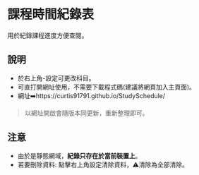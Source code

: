 # 課程時間紀錄表
用於紀錄課程進度方便查閱。
## 說明
- 於右上角-設定可更改科目。
- 可直打開網址使用，不需要下載程式碼(建議將網頁加入主頁面)。
- 網址➡️https://curtis91791.github.io/StudySchedule/
>以網址開啟會隨版本同更新，重新整理即可。
## 注意
- 由於是靜態網域，**紀錄只存在於當前裝置上**。
- 若要刪除資料: 點擊右上角設定清除資料，⚠️清除為全部清除。
